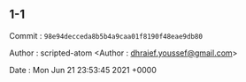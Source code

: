 ## 1-1 

 Commit : `98e94decceda8b5b4a9caa01f8190f48eae9db80`

 Author : scripted-atom <Author : dhraief.youssef@gmail.com> 

 Date 	: Mon Jun 21 23:53:45 2021 +0000 

